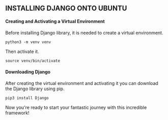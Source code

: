 ## INSTALLING DJANGO ONTO UBUNTU

#### Creating and Activating a Virtual Environment

Before installing Django library, it is needed to create a virtual environment.

```
python3 -m venv venv
```

Then activate it.

```
source venv/bin/activate
```

#### Downloading Django

After creating the virtual environment and activating it you can download the Django library using pip.

```
pip3 install Django
```

Now you're ready to start your fantastic journey with this incredible framework!
